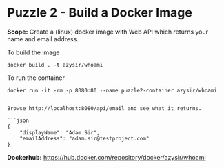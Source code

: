 # Puzzle 2 - Build a Docker Image

**Scope:** Create a (linux) docker image with Web API which returns your name and email address.


To build the image

```
docker build . -t azysir/whoami 
```

To run the container
```
docker run -it -rm -p 8080:80 --name puzzle2-container azysir/whoami
```

```

Browse http://localhost:8080/api/email and see what it returns.

```json
{
    "displayName": "Adam Sir", 
    "emailAddress": "adam.sir@testproject.com"
}
```

**Dockerhub:** https://hub.docker.com/repository/docker/azysir/whoami